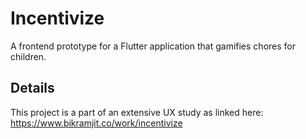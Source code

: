 # Incentivize

A frontend prototype for a Flutter application that gamifies chores for children.

## Details

This project is a part of an extensive UX study as linked here: https://www.bikramjit.co/work/incentivize
